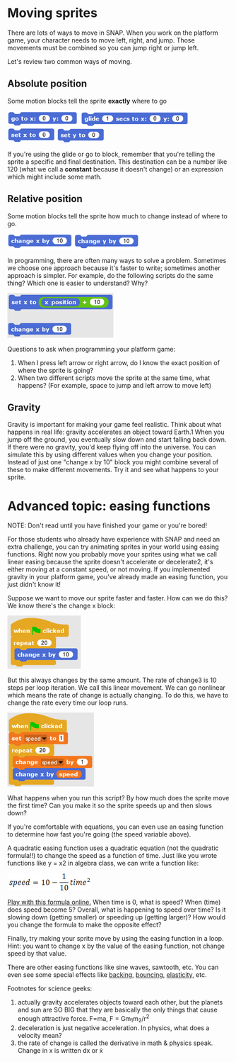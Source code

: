 # Moving sprites

There are lots of ways to move in SNAP. When you work on the platform game, your character needs to move left, right, and jump. 
Those movements must be combined so you can jump right or jump left.

Let's review two common ways of moving.

## Absolute position
Some motion blocks tell the sprite **exactly** where to go

![Go to x = 0, y = 0](gotoxy-0,0.png)
![Glide 1 secs to x = 0, y = 0](glide-1s-to-0,0.png)
![set x to 0](setx-0.png)
![set y to 0](sety-0.png)

If you're using the glide or go to block, remember that you're telling the sprite a specific and final destination. 
This destination can be a number like 120 (what we call a **constant** because it doesn't change) or an expression which 
might include some math.

## Relative position
Some motion blocks tell the sprite how much to change instead of where to go.

![change x by 10](changex-10.png)
![change y by 10](changey-10.png)

In programming, there are often many ways to solve a problem. Sometimes we choose one approach because it's faster to write; 
sometimes another approach is simpler. For example, do the following scripts do the same thing? Which one is easier to understand?
Why?

![Two ways of setting the x position](setx-compare.png)

Questions to ask when programming your platform game:

1. When I press left arrow or right arrow, do I know the exact position of where the sprite is going?
2. When two different scripts move the sprite at the same time, what happens? (For example, space to jump and left arrow to move left)

## Gravity
Gravity is important for making your game feel realistic. Think about what happens in real life: gravity accelerates 
an object toward Earth.1  When you jump off the ground, you eventually slow down and start falling back down. 
If there were no gravity, you'd keep flying off into the universe. You can simulate this by using different values 
when you change your position. Instead of just one "change x by 10" block you might combine several of these to make 
different movements. Try it and see what happens to your sprite.

# Advanced topic: easing functions
NOTE: Don't read until you have finished your game or you're bored!

For those students who already have experience with SNAP and need an extra challenge, you can try animating sprites in your 
world using easing functions. Right now you probably move your sprites using what we call linear easing because the sprite 
doesn't accelerate or decelerate2, it's either moving at a constant speed, or not moving. If you implemented gravity in your 
platform game, you've already made an easing function, you just didn't know it! 

Suppose we want to move our sprite faster and faster. How can we do this? We know there's the change x block:

![Script where speed increases linearly](easing-linear.png)

But this always changes by the same amount. The rate of change3 is 10 steps per loop iteration. We call this linear movement. We can go nonlinear which means the rate of change is actually changing. To do this, we have to change the rate every time our loop runs.

![Script where speed increases nonlinearly](easing-nonlinear.png)

What happens when you run this script? By how much does the sprite move the first time? Can you make it so the sprite speeds up and then slows down?

If you're comfortable with equations, you can even use an easing function to determine how fast you're going (the speed variable above). 

A quadratic easing function uses a quadratic equation (not the quadratic formula!!)  to change the speed as a function of time. Just like you wrote functions like y = x2 in algebra class, we can write a function like:

![Equation](speed-eqn.png)

[Play with this formula online.](http://www.wolframalpha.com/input/?i=plot+s+%3D+10+-+1%2F10+*+t%5E2++when+t+goes+from+0+to+10) When time is 0, what is speed? When (time) does speed become 5? Overall, what is happening to speed over time? Is it slowing down (getting smaller) or speeding up (getting larger)? How would you change the formula to make the opposite effect?

Finally, try making your sprite move by using the easing function in a loop. Hint: you want to change x by the value of the easing function, not change speed by that value.

There are other easing functions like sine waves, sawtooth, etc. You can even see some special effects like [backing](http://gilmoreorless.github.io/sydjs-preso-easing/#cemd-anim-back), [bouncing](http://gilmoreorless.github.io/sydjs-preso-easing/#cemd-anim-bounce), [elasticity](http://gilmoreorless.github.io/sydjs-preso-easing/#cemd-anim-elastic), etc.

Footnotes for science geeks:

1. actually gravity accelerates objects toward each other, but the planets and sun are SO BIG that they are basically the only things that cause enough attractive force. F=ma,  F = Gm<sub>1</sub>m<sub>2</sub>/r<sup>2</sup>
2. deceleration is just negative acceleration. In physics, what does a velocity mean?
3. the rate of change is called the derivative in math & physics speak. Change in x is written dx or ẋ
